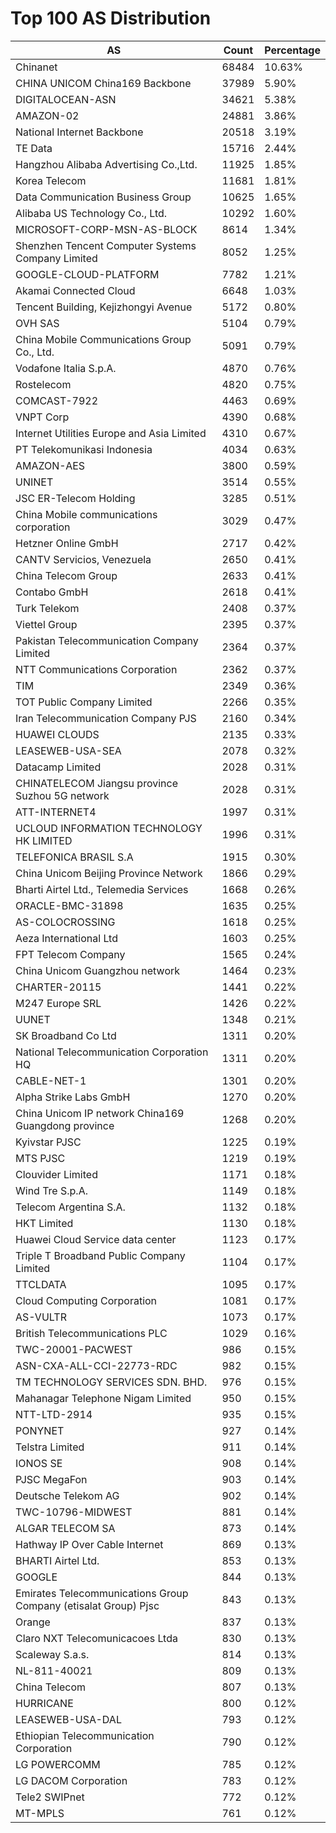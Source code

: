 # Top 100 AS Distribution
| AS | Count | Percentage |
|----|----|----|
| Chinanet | 68484 | 10.63% |
| CHINA UNICOM China169 Backbone | 37989 | 5.90% |
| DIGITALOCEAN-ASN | 34621 | 5.38% |
| AMAZON-02 | 24881 | 3.86% |
| National Internet Backbone | 20518 | 3.19% |
| TE Data | 15716 | 2.44% |
| Hangzhou Alibaba Advertising Co.,Ltd. | 11925 | 1.85% |
| Korea Telecom | 11681 | 1.81% |
| Data Communication Business Group | 10625 | 1.65% |
| Alibaba US Technology Co., Ltd. | 10292 | 1.60% |
| MICROSOFT-CORP-MSN-AS-BLOCK | 8614 | 1.34% |
| Shenzhen Tencent Computer Systems Company Limited | 8052 | 1.25% |
| GOOGLE-CLOUD-PLATFORM | 7782 | 1.21% |
| Akamai Connected Cloud | 6648 | 1.03% |
| Tencent Building, Kejizhongyi Avenue | 5172 | 0.80% |
| OVH SAS | 5104 | 0.79% |
| China Mobile Communications Group Co., Ltd. | 5091 | 0.79% |
| Vodafone Italia S.p.A. | 4870 | 0.76% |
| Rostelecom | 4820 | 0.75% |
| COMCAST-7922 | 4463 | 0.69% |
| VNPT Corp | 4390 | 0.68% |
| Internet Utilities Europe and Asia Limited | 4310 | 0.67% |
| PT Telekomunikasi Indonesia | 4034 | 0.63% |
| AMAZON-AES | 3800 | 0.59% |
| UNINET | 3514 | 0.55% |
| JSC ER-Telecom Holding | 3285 | 0.51% |
| China Mobile communications corporation | 3029 | 0.47% |
| Hetzner Online GmbH | 2717 | 0.42% |
| CANTV Servicios, Venezuela | 2650 | 0.41% |
| China Telecom Group | 2633 | 0.41% |
| Contabo GmbH | 2618 | 0.41% |
| Turk Telekom | 2408 | 0.37% |
| Viettel Group | 2395 | 0.37% |
| Pakistan Telecommunication Company Limited | 2364 | 0.37% |
| NTT Communications Corporation | 2362 | 0.37% |
| TIM | 2349 | 0.36% |
| TOT Public Company Limited | 2266 | 0.35% |
| Iran Telecommunication Company PJS | 2160 | 0.34% |
| HUAWEI CLOUDS | 2135 | 0.33% |
| LEASEWEB-USA-SEA | 2078 | 0.32% |
| Datacamp Limited | 2028 | 0.31% |
| CHINATELECOM Jiangsu province Suzhou 5G network | 2028 | 0.31% |
| ATT-INTERNET4 | 1997 | 0.31% |
| UCLOUD INFORMATION TECHNOLOGY HK LIMITED | 1996 | 0.31% |
| TELEFONICA BRASIL S.A | 1915 | 0.30% |
| China Unicom Beijing Province Network | 1866 | 0.29% |
| Bharti Airtel Ltd., Telemedia Services | 1668 | 0.26% |
| ORACLE-BMC-31898 | 1635 | 0.25% |
| AS-COLOCROSSING | 1618 | 0.25% |
| Aeza International Ltd | 1603 | 0.25% |
| FPT Telecom Company | 1565 | 0.24% |
| China Unicom Guangzhou network | 1464 | 0.23% |
| CHARTER-20115 | 1441 | 0.22% |
| M247 Europe SRL | 1426 | 0.22% |
| UUNET | 1348 | 0.21% |
| SK Broadband Co Ltd | 1311 | 0.20% |
| National Telecommunication Corporation HQ | 1311 | 0.20% |
| CABLE-NET-1 | 1301 | 0.20% |
| Alpha Strike Labs GmbH | 1270 | 0.20% |
| China Unicom IP network China169 Guangdong province | 1268 | 0.20% |
| Kyivstar PJSC | 1225 | 0.19% |
| MTS PJSC | 1219 | 0.19% |
| Clouvider Limited | 1171 | 0.18% |
| Wind Tre S.p.A. | 1149 | 0.18% |
| Telecom Argentina S.A. | 1132 | 0.18% |
| HKT Limited | 1130 | 0.18% |
| Huawei Cloud Service data center | 1123 | 0.17% |
| Triple T Broadband Public Company Limited | 1104 | 0.17% |
| TTCLDATA | 1095 | 0.17% |
| Cloud Computing Corporation | 1081 | 0.17% |
| AS-VULTR | 1073 | 0.17% |
| British Telecommunications PLC | 1029 | 0.16% |
| TWC-20001-PACWEST | 986 | 0.15% |
| ASN-CXA-ALL-CCI-22773-RDC | 982 | 0.15% |
| TM TECHNOLOGY SERVICES SDN. BHD. | 976 | 0.15% |
| Mahanagar Telephone Nigam Limited | 950 | 0.15% |
| NTT-LTD-2914 | 935 | 0.15% |
| PONYNET | 927 | 0.14% |
| Telstra Limited | 911 | 0.14% |
| IONOS SE | 908 | 0.14% |
| PJSC MegaFon | 903 | 0.14% |
| Deutsche Telekom AG | 902 | 0.14% |
| TWC-10796-MIDWEST | 881 | 0.14% |
| ALGAR TELECOM SA | 873 | 0.14% |
| Hathway IP Over Cable Internet | 869 | 0.13% |
| BHARTI Airtel Ltd. | 853 | 0.13% |
| GOOGLE | 844 | 0.13% |
| Emirates Telecommunications Group Company (etisalat Group) Pjsc | 843 | 0.13% |
| Orange | 837 | 0.13% |
| Claro NXT Telecomunicacoes Ltda | 830 | 0.13% |
| Scaleway S.a.s. | 814 | 0.13% |
| NL-811-40021 | 809 | 0.13% |
| China Telecom | 807 | 0.13% |
| HURRICANE | 800 | 0.12% |
| LEASEWEB-USA-DAL | 793 | 0.12% |
| Ethiopian Telecommunication Corporation | 790 | 0.12% |
| LG POWERCOMM | 785 | 0.12% |
| LG DACOM Corporation | 783 | 0.12% |
| Tele2 SWIPnet | 772 | 0.12% |
| MT-MPLS | 761 | 0.12% |
